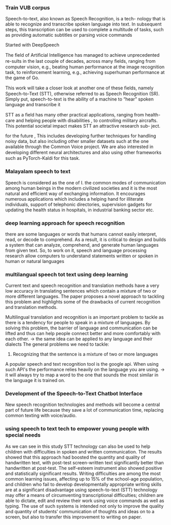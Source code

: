 ### Train VUB corpus
Speech-to-text, also known as Speech Recognition, is a tech-
nology that is able to recognize and transcribe spoken language into text. In subsequent steps, this transcription can be used to complete a multitude of tasks, such as providing automatic subtitles or parsing voice commands

Started with DeepSpeech 

The ﬁeld of Artiﬁcial Intelligence has managed to achieve unprecedented re-sults in the last couple of decades, across many ﬁelds, ranging from computer vision, e.g., beating human performance at the image recognition task, to reinforcement learning, e.g., achieving superhuman performance at the game of Go.

This work will take a closer look at another one of these ﬁelds, namely Speech-to-Text (STT), otherwise referred to as Speech Recognition (SR). Simply put, speech-to-text is the ability of a machine to “hear” spoken language and transcribe it

STT as a ﬁeld has many other practical applications, ranging from health-care and helping people with disabilities , to controlling military aircrafts. This potential societal impact makes STT an attractive research sub-
ject. 

for the future , This includes developing further techniques for handling noisy data, but also including other smaller datasets such at the one available through the Common Voice project. We are also interested in developing diﬀerent neural architectures and also using other frameworks such as PyTorch-Kaldi for this task.

### Malayalam speech to text
Speech is considered as the one of I. the common modes of communication among human beings in the 
modern civilized societies and it is the most natural and efficient way of exchanging information. It encourages numerous applications which includes a helping hand 
for illiterate individuals, support of telephonic directories, supervision gadgets for updating the health status in 
hospitals, in industrial banking sector etc. 

### deep learning approach for speech recognition
there are some languages or words that humans cannot easily
interpret, read, or decode to comprehend. As a result, it is critical to design and builds a
system that can analyze, comprehend, and generate human languages from given text. So, to
work on it, speech and language processing research allow computers to understand statements
written or spoken in human or natural languages

### multilangual speech tot text using deep learning
Current text and speech recognition and translation methods have a very low accuracy in 
translating sentences which contain a mixture of two or more different languages. The paper proposes a 
novel approach to tackling this problem and highlights some of the drawbacks of current recognition and 
translation methods. 

Multilingual translation and recognition is an important problem to tackle as there is a tendency for people 
to speak in a mixture of languages. By solving this problem, the barrier of language and communication 
can be lifted and thus can help people connect better and more comfortably with each other. 
-> the same idea can be applied to any language and their dialects
The general problems we need to tackle:
1. Recognizing that the sentence is a mixture of two or more languages

A popular speech and text recognition tool is the google api.
When using such API's the performance relies heavily on the language you are using. -> it will always try to map a word to the one that sounds the most similar in the language it is trained on.

### Development of the Speech-to-Text Chatbot Interface 
New speech recognition technologies and methods will become a central part of future life because they save a lot of communication time, replacing common texting with voice/audio.

### using speech to text tech to empower young people with special needs
As we can see in this study STT technology can also be used to help children with difficulties in spoken and written communication. The results showed that this approach
had boosted the quantity and quality of handwritten text, with post-test screen-written text significantly
better than handwritten at post-test. The self-esteem instrument also showed positive and statistically
significant results.
Writing difficulties are among the most common learning issues, affecting up to 15% of the school-age
population, and children who fail to develop developmentally appropriate writing skills are at a significant
disadvantage 
 using speech-to-text
(STT) technology may offer a means of circumventing transcriptional difficulties; children are able to
dictate, edit and review their work using voice commands as well as typing. The use of such systems is
intended not only to improve the quality and quantity of students’ communication of thoughts and ideas on
to a screen, but also to transfer this improvement to writing on paper.